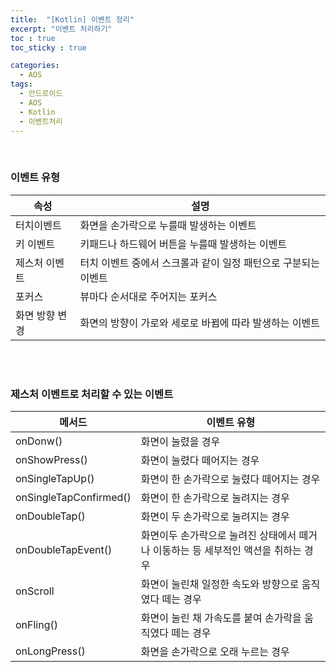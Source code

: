```yaml
---
title:  "[Kotlin] 이벤트 정리"
excerpt: "이벤트 처리하기"
toc : true
toc_sticky : true

categories:
  - AOS
tags: 
  - 안드로이드 
  - AOS
  - Kotlin
  - 이벤트처리
---
```


<br/>


### 이벤트 유형

|속성 | 설명|
|------------------------------|---------------------------|
|터치이벤트 | 화면을 손가락으로 누를때 발생하는 이벤트|
|키 이벤트 | 키패드나 하드웨어 버튼을 누를때 발생하는 이벤트|
|제스처 이벤트|터치 이벤트 중에서 스크롤과 같이 일정 패턴으로 구분되는 이벤트|
|포커스 | 뷰마다 순서대로 주어지는 포커스|
|화면 방향 변경 | 화면의 방향이 가로와 세로로 바뀜에 따라 발생하는 이벤트|

<br/><br/>

### 제스처 이벤트로 처리할 수 있는 이벤트

|메서드|이벤트 유형|
|------|---------|
|onDonw()|화면이 눌렸을 경우|
|onShowPress()|화면이 눌렸다 떼어지는 경우
|onSingleTapUp()|화면이 한 손가락으로 눌렸다 떼어지는 경우
|onSingleTapConfirmed()|화면이 한 손가락으로 눌려지는 경우
|onDoubleTap()|화면이 두 손가락으로 눌려지는 경우
|onDoubleTapEvent()|화면이두 손가락으로 눌려진 상태에서 떼거나 이동하는 등 세부적인 액션을 취하는 경우
|onScroll|화면이 눌린채 일정한 속도와 방향으로 움직였다 떼는 경우
|onFling()|화면이 눌린 채 가속도를 붙여 손가락을 움직였다 떼는 경우
|onLongPress()|화면을 손가락으로 오래 누르는 경우